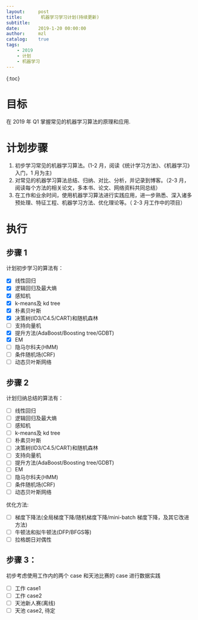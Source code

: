 ```yaml
---
layout:     post
title:       机器学习学习计划(持续更新)
subtitle:   
date:       2019-1-20 00:00:00
author:     mzl
catalog:    true
tags:
    - 2019
    - 计划
    - 机器学习
---
```


{:toc}

# 目标

在 2019 年 Q1 掌握常见的机器学习算法的原理和应用.

# 计划步骤
1. 初步学习常见的机器学习算法。(1-2 月，阅读《统计学习方法》、《机器学习》入门，1 月为主)
2. 对常见的机器学习算法总结、归纳、对比、分析，并记录到博客。（2-3 月，阅读每个方法的相关论文，多本书、论文、网络资料共同总结）
3. 在工作和业余时间，使用机器学习算法进行实践应用，进一步熟悉、深入诸多预处理、特征工程、机器学习方法、优化理论等。（ 2-3 月工作中的项目）

# 执行

## 步骤 1

计划初步学习的算法有：

- [x] 线性回归
- [x] 逻辑回归及最大熵
- [x] 感知机
- [x] k-means及 kd tree
- [x] 朴素贝叶斯
- [x] 决策树(ID3/C4.5/CART)和随机森林
- [ ] 支持向量机
- [x] 提升方法(AdaBoost/Boosting tree/GDBT)
- [x] EM
- [ ] 隐马尔科夫(HMM)
- [ ] 条件随机场(CRF)
- [ ] 动态贝叶斯网络

## 步骤 2

计划归纳总结的算法有：

- [ ] 线性回归
- [ ] 逻辑回归及最大熵
- [ ] 感知机
- [ ] k-means及 kd tree
- [ ] 朴素贝叶斯
- [ ] 决策树(ID3/C4.5/CART)和随机森林
- [ ] 支持向量机
- [ ] 提升方法(AdaBoost/Boosting tree/GDBT)
- [ ] EM
- [ ] 隐马尔科夫(HMM)
- [ ] 条件随机场(CRF)
- [ ] 动态贝叶斯网络

优化方法:

- [ ] 梯度下降法(全局梯度下降/随机梯度下降/mini-batch 梯度下降，及其它改进方法)
- [ ] 牛顿法和拟牛顿法(DFP/BFGS等)
- [ ] 拉格朗日对偶性

## 步骤 3：

初步考虑使用工作内的两个 case 和天池比赛的 case 进行数据实践

- [ ] 工作 case1
- [ ] 工作 case2
- [ ] 天池新人赛(离线)
- [ ] 天池 case2, 待定
